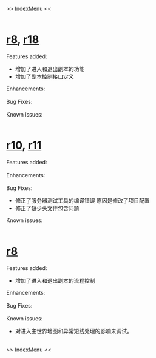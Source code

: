 <br>
>> IndexMenu <<<br>
<br>
<h1><a href='https://code.google.com/p/mmorpg-xfw/source/detail?r=8'>r8</a>, <a href='https://code.google.com/p/mmorpg-xfw/source/detail?r=18'>r18</a></h1>

Features added:<br>
<ul><li>增加了进入和退出副本的功能<br>
</li><li>增加了副本控制接口定义</li></ul>

Enhancements:<br>
<br>
Bug Fixes:<br>
<br>
Known issues:<br>
<br>
<h1><a href='https://code.google.com/p/mmorpg-xfw/source/detail?r=10'>r10</a>, <a href='https://code.google.com/p/mmorpg-xfw/source/detail?r=11'>r11</a></h1>

Features added:<br>
<br>
Enhancements:<br>
<br>
Bug Fixes:<br>
<ul><li>修正了服务器测试工具的编译错误 原因是修改了项目配置<br>
</li><li>修正了缺少头文件包含问题</li></ul>

Known issues:<br>
<br>
<h1><a href='https://code.google.com/p/mmorpg-xfw/source/detail?r=8'>r8</a></h1>

Features added:<br>
<ul><li>增加了进入和退出副本的流程控制</li></ul>

Enhancements:<br>
<br>
Bug Fixes:<br>
<br>
Known issues:<br>
<ul><li>对进入主世界地图和异常短线处理的影响未调试。</li></ul>


<br>
>> IndexMenu <<